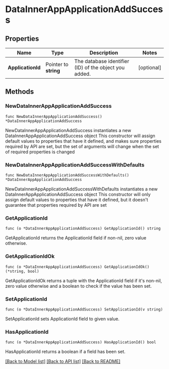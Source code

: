 # DataInnerAppApplicationAddSuccess

## Properties

Name | Type | Description | Notes
------------ | ------------- | ------------- | -------------
**ApplicationId** | Pointer to **string** | The database identifier (ID) of the object you added. | [optional] 

## Methods

### NewDataInnerAppApplicationAddSuccess

`func NewDataInnerAppApplicationAddSuccess() *DataInnerAppApplicationAddSuccess`

NewDataInnerAppApplicationAddSuccess instantiates a new DataInnerAppApplicationAddSuccess object
This constructor will assign default values to properties that have it defined,
and makes sure properties required by API are set, but the set of arguments
will change when the set of required properties is changed

### NewDataInnerAppApplicationAddSuccessWithDefaults

`func NewDataInnerAppApplicationAddSuccessWithDefaults() *DataInnerAppApplicationAddSuccess`

NewDataInnerAppApplicationAddSuccessWithDefaults instantiates a new DataInnerAppApplicationAddSuccess object
This constructor will only assign default values to properties that have it defined,
but it doesn't guarantee that properties required by API are set

### GetApplicationId

`func (o *DataInnerAppApplicationAddSuccess) GetApplicationId() string`

GetApplicationId returns the ApplicationId field if non-nil, zero value otherwise.

### GetApplicationIdOk

`func (o *DataInnerAppApplicationAddSuccess) GetApplicationIdOk() (*string, bool)`

GetApplicationIdOk returns a tuple with the ApplicationId field if it's non-nil, zero value otherwise
and a boolean to check if the value has been set.

### SetApplicationId

`func (o *DataInnerAppApplicationAddSuccess) SetApplicationId(v string)`

SetApplicationId sets ApplicationId field to given value.

### HasApplicationId

`func (o *DataInnerAppApplicationAddSuccess) HasApplicationId() bool`

HasApplicationId returns a boolean if a field has been set.


[[Back to Model list]](../README.md#documentation-for-models) [[Back to API list]](../README.md#documentation-for-api-endpoints) [[Back to README]](../README.md)


